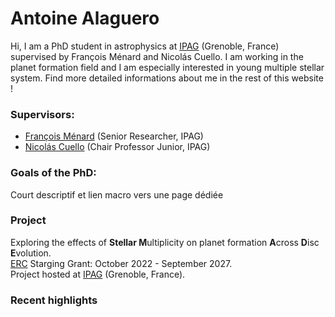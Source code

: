# Antoine Alaguero

Hi, I am a PhD student in astrophysics at [IPAG](https://ipag.osug.fr) (Grenoble, France) supervised by François Ménard and Nicolás Cuello.
I am working in the planet formation field and I am especially interested in young multiple stellar system.
Find more detailed informations about me in the rest of this website !

### Supervisors:

- [François Ménard](francois-menard) (Senior Researcher, IPAG)
- [Nicolás Cuello](nicolas-cuello) (Chair Professor Junior, IPAG)

### Goals of the PhD:
  
Court descriptif et lien macro vers une page dédiée


### Project

Exploring the effects of **Stellar M**ultiplicity on planet formation **A**cross **D**isc **E**volution.  
[ERC](https://erc.europa.eu/homepage) Starging Grant: October 2022 - September 2027.  
Project hosted at [IPAG](https://ipag.osug.fr) (Grenoble, France).


### Recent highlights



[about]: https://nicolascuello.github.io/Stellar-MADE/about
[collaborators]: https://nicolascuello.github.io/Stellar-MADE/collaborators
[nicolas-cuello]: https://nicolascuello.github.io/Stellar-MADE/nicolas-cuello
[antoine-alaguero]: https://nicolascuello.github.io/Stellar-MADE/antoine-alaguero
[publications]: https://ui.adsabs.harvard.edu/public-libraries/JlXaxrUKQL2dp176Y2cojQ
[journalclub]: https://nicolascuello.github.io/Stellar-MADE/journalclub
[kickoff]: https://nicolascuello.github.io/Stellar-MADE/kickoff
[drawings]: https://nicolascuello.github.io/Stellar-MADE/drawings
